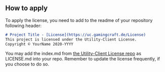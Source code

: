 ## How to apply
To apply the license, you need to add to the readme of your repository following header:
```md
# Project Title - [License](https://uc.gamingcraft.de/License)
This project is licensed under the Utility-Client License.
Copyright © YourName 2020-YYYY
```

You may add the index.md from [the Utility-Client License repo](https://github.com/Utility-Client/License) as LICENSE.md into your repo.
Remember to update the license frequently, if you choose to do so.
